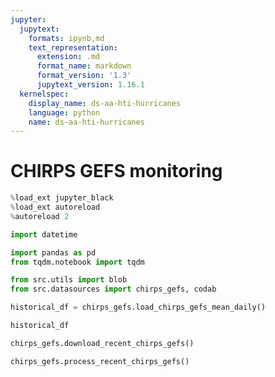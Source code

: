 ```yaml
---
jupyter:
  jupytext:
    formats: ipynb,md
    text_representation:
      extension: .md
      format_name: markdown
      format_version: '1.3'
      jupytext_version: 1.16.1
  kernelspec:
    display_name: ds-aa-hti-hurricanes
    language: python
    name: ds-aa-hti-hurricanes
---
```


# CHIRPS GEFS monitoring

```python
%load_ext jupyter_black
%load_ext autoreload
%autoreload 2
```

```python
import datetime

import pandas as pd
from tqdm.notebook import tqdm

from src.utils import blob
from src.datasources import chirps_gefs, codab
```

```python
historical_df = chirps_gefs.load_chirps_gefs_mean_daily()
```

```python
historical_df
```

```python
chirps_gefs.download_recent_chirps_gefs()
```

```python
chirps_gefs.process_recent_chirps_gefs()
```
